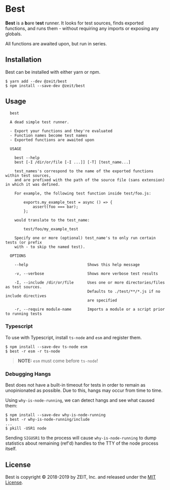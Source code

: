 # Best

**Best** is a **b**are t**est** runner. It looks for test sources, finds exported functions,
and runs them - without requiring any imports or exposing any globals.

All functions are awaited upon, but run in series.

## Installation

Best can be installed with either yarn or npm.

```console
$ yarn add --dev @zeit/best
$ npm install --save-dev @zeit/best
```

## Usage

```
  best

  A dead simple test runner.

  - Export your functions and they're evaluated
  - Function names become test names
  - Exported functions are awaited upon

  USAGE

    best --help
    best [-I /dir/or/file [-I ...]] [-T] [test_name...]

    test_names's correspond to the name of the exported functions within test sources,
    and are prefixed with the path of the source file (sans extension) in which it was defined.

    For example, the following test function inside test/foo.js:

        exports.my_example_test = async () => {
            assert(foo === bar);
        };

    would translate to the test_name:

        test/foo/my_example_test

    Specify one or more (optional) test_name's to only run certain tests (or prefix
    with - to skip the named test).

  OPTIONS

    --help                          Shows this help message

    -v, --verbose                   Shows more verbose test results

    -I, --include /dir/or/file      Uses one or more directories/files as test sources.
                                    Defaults to ./test/**/*.js if no include directives
                                    are specified

    -r, --require module-name       Imports a module or a script prior to running tests

```

### Typescript

To use with Typescript, install `ts-node` and `esm` and register them.

```console
$ npm install --save-dev ts-node esm
$ best -r esm -r ts-node
```

> **NOTE:** `esm` must come before `ts-node`!

### Debugging Hangs

Best does not have a built-in timeout for tests in order to remain as unopinionated as possible.
Due to this, hangs may occur from time to time.

Using `why-is-node-running`, we can detect hangs and see what caused them:

```console
$ npm install --save-dev why-is-node-running
$ best -r why-is-node-running/include
...
$ pkill -USR1 node
```

Sending `SIGUSR1` to the process will cause `why-is-node-running` to dump statistics
about remaining (ref'd) handles to the TTY of the node process itself.

## License
Best is copyright &copy; 2018-2019 by ZEIT, Inc. and released under the [MIT License](LICENSE).
